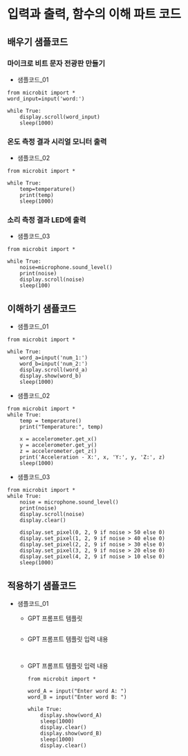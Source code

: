 # 입력과 출력, 함수의 이해 파트 코드
## 배우기 샘플코드
### 마이크로 비트 문자 전광판 만들기
* 샘플코드_01
```
from microbit import *
word_input=input('word:')

while True:
    display.scroll(word_input)
    sleep(1000)
```

### 온도 측정 결과 시리얼 모니터 출력
* 샘플코드_02
```
from microbit import *

while True:
    temp=temperature()
    print(temp)
    sleep(1000)
```

### 소리 측정 결과 LED에 출력
* 샘플코드_03
```
from microbit import *

while True:
    noise=microphone.sound_level()
    print(noise)
    display.scroll(noise)
    sleep(100)
```

## 이해하기 샘플코드
* 샘플코드_01
```
from microbit import *

while True:
    word_a=input('num_1:')
    word_b=input('num_2:')
    display.scroll(word_a)
    display.show(word_b)
    sleep(1000)
```

* 샘플코드_02
```
from microbit import *
while True:
    temp = temperature()
    print("Temperature:", temp)
    
    x = accelerometer.get_x()
    y = accelerometer.get_y()
    z = accelerometer.get_z()
    print('Acceleration - X:', x, 'Y:', y, 'Z:', z)
    sleep(1000)
```

* 샘플코드_03
```
from microbit import *
while True:
    noise = microphone.sound_level()
    print(noise)
    display.scroll(noise)
    display.clear()
 
    display.set_pixel(0, 2, 9 if noise > 50 else 0)
    display.set_pixel(1, 2, 9 if noise > 40 else 0)
    display.set_pixel(2, 2, 9 if noise > 30 else 0)
    display.set_pixel(3, 2, 9 if noise > 20 else 0)
    display.set_pixel(4, 2, 9 if noise > 10 else 0)
    sleep(1000)
```

## 적용하기 샘플코드
* 샘플코드_01
   - GPT 프롬프트 템플릿
    ```
    ```

  - GPT 프롬프트 템플릿 입력 내용
    ```
   
    ```
  - GPT 프롬프트 템플릿 입력 내용
    ```
    from microbit import *
    
    word_A = input("Enter word A: ")
    word_B = input("Enter word B: ")
    
    while True:
        display.show(word_A)
        sleep(1000)
        display.clear()
        display.show(word_B)
        sleep(1000)
        display.clear()
    ```
